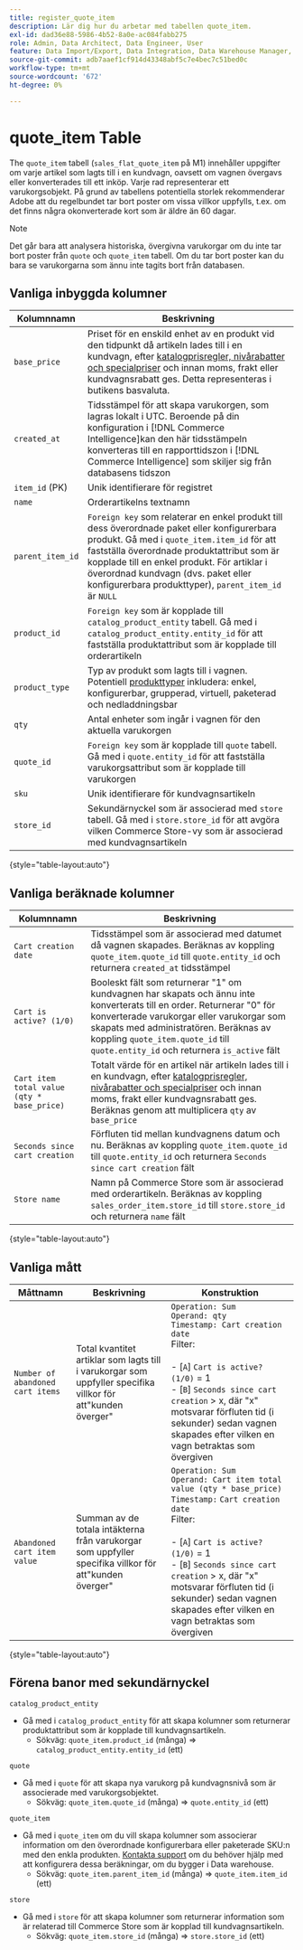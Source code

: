 ```yaml
---
title: register_quote_item
description: Lär dig hur du arbetar med tabellen quote_item.
exl-id: dad36e88-5986-4b52-8a0e-ac084fabb275
role: Admin, Data Architect, Data Engineer, User
feature: Data Import/Export, Data Integration, Data Warehouse Manager, Commerce Tables
source-git-commit: adb7aaef1cf914d43348abf5c7e4bec7c51bed0c
workflow-type: tm+mt
source-wordcount: '672'
ht-degree: 0%

---
```


# quote_item Table

The `quote_item` tabell (`sales_flat_quote_item` på M1) innehåller uppgifter om varje artikel som lagts till i en kundvagn, oavsett om vagnen övergavs eller konverterades till ett inköp. Varje rad representerar ett varukorgsobjekt. På grund av tabellens potentiella storlek rekommenderar Adobe att du regelbundet tar bort poster om vissa villkor uppfylls, t.ex. om det finns några okonverterade kort som är äldre än 60 dagar.

>[!NOTE]
>
>Det går bara att analysera historiska, övergivna varukorgar om du inte tar bort poster från `quote` och `quote_item` tabell. Om du tar bort poster kan du bara se varukorgarna som ännu inte tagits bort från databasen.

## Vanliga inbyggda kolumner

| **Kolumnnamn** | **Beskrivning** |
|---|---|
| `base_price` | Priset för en enskild enhet av en produkt vid den tidpunkt då artikeln lades till i en kundvagn, efter [katalogprisregler, nivårabatter och specialpriser](https://experienceleague.adobe.com/docs/commerce-admin/catalog/products/pricing/pricing-advanced.html) och innan moms, frakt eller kundvagnsrabatt ges. Detta representeras i butikens basvaluta. |
| `created_at` | Tidsstämpel för att skapa varukorgen, som lagras lokalt i UTC. Beroende på din konfiguration i [!DNL Commerce Intelligence]kan den här tidsstämpeln konverteras till en rapporttidszon i [!DNL Commerce Intelligence] som skiljer sig från databasens tidszon |
| `item_id` (PK) | Unik identifierare för registret |
| `name` | Orderartikelns textnamn |
| `parent_item_id` | `Foreign key` som relaterar en enkel produkt till dess överordnade paket eller konfigurerbara produkt. Gå med i `quote_item.item_id` för att fastställa överordnade produktattribut som är kopplade till en enkel produkt. För artiklar i överordnad kundvagn (dvs. paket eller konfigurerbara produkttyper), `parent_item_id` är `NULL` |
| `product_id` | `Foreign key` som är kopplade till `catalog_product_entity` tabell. Gå med i `catalog_product_entity.entity_id` för att fastställa produktattribut som är kopplade till orderartikeln |
| `product_type` | Typ av produkt som lagts till i vagnen. Potentiell [produkttyper](https://experienceleague.adobe.com/docs/commerce-admin/catalog/products/product-create.html#product-types) inkludera: enkel, konfigurerbar, grupperad, virtuell, paketerad och nedladdningsbar |
| `qty` | Antal enheter som ingår i vagnen för den aktuella varukorgen |
| `quote_id` | `Foreign key` som är kopplade till `quote` tabell. Gå med i `quote.entity_id` för att fastställa varukorgsattribut som är kopplade till varukorgen |
| `sku` | Unik identifierare för kundvagnsartikeln |
| `store_id` | Sekundärnyckel som är associerad med `store` tabell. Gå med i `store.store_id` för att avgöra vilken Commerce Store-vy som är associerad med kundvagnsartikeln |

{style="table-layout:auto"}

## Vanliga beräknade kolumner

| **Kolumnnamn** | **Beskrivning** |
|---|---|
| `Cart creation date` | Tidsstämpel som är associerad med datumet då vagnen skapades. Beräknas av koppling `quote_item.quote_id` till `quote.entity_id` och returnera `created_at` tidsstämpel |
| `Cart is active? (1/0)` | Booleskt fält som returnerar &quot;1&quot; om kundvagnen har skapats och ännu inte konverterats till en order. Returnerar &quot;0&quot; för konverterade varukorgar eller varukorgar som skapats med administratören. Beräknas av koppling `quote_item.quote_id` till `quote.entity_id` och returnera `is_active` fält |
| `Cart item total value (qty * base_price)` | Totalt värde för en artikel när artikeln lades till i en kundvagn, efter [katalogprisregler, nivårabatter och specialpriser](https://experienceleague.adobe.com/docs/commerce-admin/catalog/products/pricing/pricing-advanced.html) och innan moms, frakt eller kundvagnsrabatt ges. Beräknas genom att multiplicera `qty` av `base_price` |
| `Seconds since cart creation` | Förfluten tid mellan kundvagnens datum och nu. Beräknas av koppling `quote_item.quote_id` till `quote.entity_id` och returnera `Seconds since cart creation` fält |
| `Store name` | Namn på Commerce Store som är associerad med orderartikeln. Beräknas av koppling `sales_order_item.store_id` till `store.store_id` och returnera `name` fält |

{style="table-layout:auto"}

## Vanliga mått

| **Måttnamn** | **Beskrivning** | **Konstruktion** |
|---|---|---|
| `Number of abandoned cart items` | Total kvantitet artiklar som lagts till i varukorgar som uppfyller specifika villkor för att&quot;kunden överger&quot; | `Operation: Sum`<br/>`Operand: qty`<br/>`Timestamp: Cart creation date`<br>Filter:<br><br>- \[`A`\] `Cart is active? (1/0)` = 1<br>- \[`B`\] `Seconds since cart creation` > x, där &quot;x&quot; motsvarar förfluten tid (i sekunder) sedan vagnen skapades efter vilken en vagn betraktas som övergiven |
| `Abandoned cart item value` | Summan av de totala intäkterna från varukorgar som uppfyller specifika villkor för att&quot;kunden överger&quot; | `Operation: Sum`<br>`Operand: Cart item total value (qty * base_price)`<br>`Timestamp:` `Cart creation date`<br>Filter:<br><br>- \[`A`\] `Cart is active? (1/0)` = 1<br>- \[`B`\] `Seconds since cart creation` > x, där &quot;x&quot; motsvarar förfluten tid (i sekunder) sedan vagnen skapades efter vilken en vagn betraktas som övergiven |

{style="table-layout:auto"}

## Förena banor med sekundärnyckel

`catalog_product_entity`

* Gå med i `catalog_product_entity` för att skapa kolumner som returnerar produktattribut som är kopplade till kundvagnsartikeln.
   * Sökväg: `quote_item.product_id` (många) => `catalog_product_entity.entity_id` (ett)

`quote`

* Gå med i `quote` för att skapa nya varukorg på kundvagnsnivå som är associerade med varukorgsobjektet.
   * Sökväg: `quote_item.quote_id` (många) => `quote.entity_id` (ett)

`quote_item`

* Gå med i `quote_item` om du vill skapa kolumner som associerar information om den överordnade konfigurerbara eller paketerade SKU:n med den enkla produkten. [Kontakta support](https://experienceleague.adobe.com/docs/commerce-knowledge-base/kb/troubleshooting/miscellaneous/mbi-service-policies.html) om du behöver hjälp med att konfigurera dessa beräkningar, om du bygger i Data warehouse.
   * Sökväg: `quote_item.parent_item_id` (många) => `quote_item.item_id` (ett)

`store`

* Gå med i `store` för att skapa kolumner som returnerar information som är relaterad till Commerce Store som är kopplad till kundvagnsartikeln.
   * Sökväg: `quote_item.store_id` (många) => `store.store_id` (ett)
